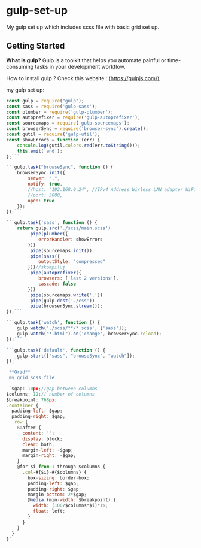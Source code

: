 # gulp-set-up

My gulp set up which includes scss file with basic grid set up.

## Getting Started

**What is gulp?**
Gulp is a toolkit that helps you automate painful or time-consuming tasks in your development workflow.

How to install gulp ? Check this website : (https://gulpjs.com/);

my gulp set up:

```JavaScript
const gulp = require("gulp");
const sass = require('gulp-sass');
const plumber = require('gulp-plumber');
const autoprefixer = require('gulp-autoprefixer');
const sourcemaps = require('gulp-sourcemaps');
const browserSync = require('browser-sync').create();
const gutil = require('gulp-util');
const showErrors = function (err) {
    console.log(gutil.colors.red(err.toString()));
    this.emit('end');
};```

```gulp.task("browseSync", function () {
    browserSync.init({
        server: ".",
        notify: true,
        //host: "192.168.0.24", //IPv4 Address Wirless LAN adapter WiFi from ipconfig
        //port: 3000,
        open: true 
    });
});```

```gulp.task('sass', function () {
    return gulp.src('./scss/main.scss')
        .pipe(plumber({
            errorHandler: showErrors
        }))
        .pipe(sourcemaps.init())
        .pipe(sass({
            outputStyle: "compressed"
        }))//skompiluj
        .pipe(autoprefixer({ 
            browsers: ['last 2 versions'],
            cascade: false
        }))
        .pipe(sourcemaps.write('.'))
        .pipe(gulp.dest('./css'))
        .pipe(browserSync.stream());
});```

```gulp.task('watch', function () {
    gulp.watch('./scss/**/*.scss', ['sass']);
    gulp.watch("*.html").on('change', browserSync.reload);
});```

```gulp.task('default', function () {
    gulp.start(["sass", "browseSync", "watch"]);
});```

 **Grid** 
 my grid.scss file
 
 `$gap: 10px;//gap between columns
$columns: 12;// number of columns
$breakpoint: 768px; 
.container {
  padding-left: $gap;
  padding-right: $gap;
  .row {
    &:after {
      content: '';
      display: block;
      clear: both;
      margin-left: -$gap;
      margin-right: -$gap;
    }
    @for $i from 1 through $columns {
      .col-#{$i}-#{$columns} {
        box-sizing: border-box;
        padding-left: $gap;
        padding-right: $gap;
        margin-bottom: 2*$gap;
        @media (min-width: $breakpoint) {
          width: (100/$columns*$i)*1%;
          float: left;
        }
      }
    }
  }
}`


